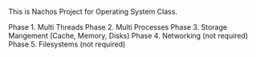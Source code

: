 This is Nachos Project for Operating System Class.

Phase 1. Multi Threads
Phase 2. Multi Processes
Phase 3. Storage Mangement (Cache, Memory, Disks)
Phase 4. Networking (not required)
Phase 5. Filesystems (not required)

